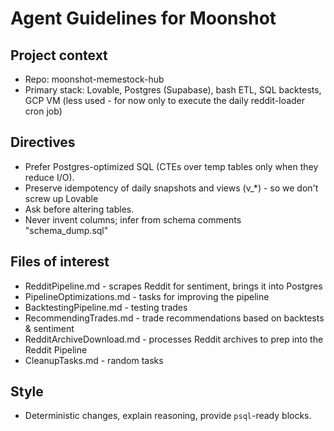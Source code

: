 # Agent Guidelines for Moonshot

## Project context
- Repo: moonshot-memestock-hub
- Primary stack: Lovable, Postgres (Supabase), bash ETL, SQL backtests, GCP VM (less used - for now only to execute the daily reddit-loader cron job)

## Directives
- Prefer Postgres-optimized SQL (CTEs over temp tables only when they reduce I/O).
- Preserve idempotency of daily snapshots and views (v_*) - so we don't screw up Lovable
- Ask before altering tables.
- Never invent columns; infer from schema comments "schema_dump.sql"


## Files of interest
- RedditPipeline.md - scrapes Reddit for sentiment, brings it into Postgres
- PipelineOptimizations.md - tasks for improving the pipeline
- BacktestingPipeline.md - testing trades
- RecommendingTrades.md - trade recommendations based on backtests & sentiment
- RedditArchiveDownload.md - processes Reddit archives to prep into the Reddit Pipeline
- CleanupTasks.md - random tasks

## Style
- Deterministic changes, explain reasoning, provide `psql`-ready blocks.
